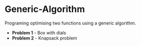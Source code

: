 # Generic-Algorithm
Programing optimising two functions using a generic algorithm.

- **Problem 1** - Box with dials
- **Problem 2** - Knapsack problem

